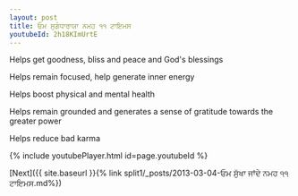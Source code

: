 ```yaml
---
layout: post
title: ਓਮ ਸੁਗੰਧਾਰਾਯਾ ਨਮਹ ੧੧ ਟਾਇਮਸ
youtubeId: 2h18KImUrtE
---
```

 
 
Helps get goodness, bliss and peace and God's blessings
 
Helps remain focused, help generate inner energy 
 
Helps boost physical and mental health 
 
Helps remain grounded and generates a sense of gratitude towards the greater power 
 
Helps reduce bad karma
 
 
 
 


{% include youtubePlayer.html id=page.youtubeId %}
 
[Next]({{ site.baseurl }}{% link  split1/_posts/2013-03-04-ਓਮ ਸੁੱਖਾ ਜਾਂਦੇ ਨਮਹ ੧੧ ਟਾਇਮਸ.md%})
 
